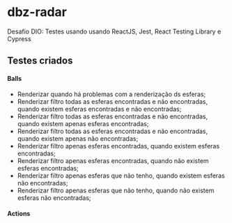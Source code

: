 # dbz-radar
Desafio DIO:  Testes usando  usando ReactJS, Jest, React Testing Library e Cypress

## Testes criados
#### Balls
- Renderizar quando há problemas com a renderização ds esferas;
- Renderizar filtro todas as esferas encontradas e não encontradas, quando existem esferas encontradas e não encontradas;
- Renderizar filtro todas as esferas encontradas e não encontradas, quando existem apenas esferas encontradas;
- Renderizar filtro todas as esferas encontradas e não encontradas, quando existem apenas não encontradas;
- Renderizar filtro apenas esferas encontradas, quando existem esferas encontradas;
- Renderizar filtro apenas esferas encontradas, quando não existem esferas encontradas;
- Renderizar filtro apenas esferas que não tenho, quando existem esferas não encontradas;
- Renderizar filtro apenas esferas que não tenho, quando não existem esferas não encontradas;

#### Actions

